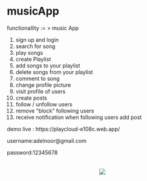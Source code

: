 # musicApp

functionallity := >  music App

1) sign up and login 
2) search for song 
3) play songs 
4) create Playlist
5) add songs to your playlist 
6) delete songs from your playlist
7) comment to song 
8) change profile picture 
10) visit profile of users 
9) create posts 
10) follow / unfollow users
11) remove "block" following users
12) receive notification when following users add post

<p> demo live : https://playcloud-e108c.web.app/ </p>
<p>username:adelnoor@gmail.com</p>
<span>password:12345678</span>
<br />
<br />
<br />

<center>
  <img src="https://mostaql.hsoubcdn.com/uploads/thumbnails/2571413/649de2b87d3e1/img.png" />

</center>
